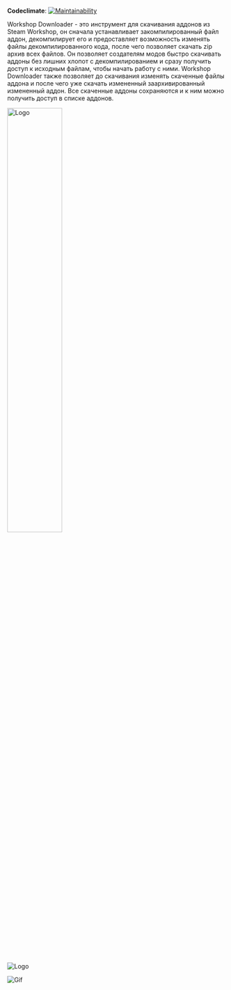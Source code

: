 **Codeclimate**:
[![Maintainability](https://api.codeclimate.com/v1/badges/26ffa6f4b43c9c5d38d2/maintainability)](https://codeclimate.com/github/UotanKlein/workshop-downloader/maintainability)

Workshop Downloader - это инструмент для скачивания аддонов из Steam Workshop, он сначала устанавливает закомпилированный файл аддон, декомпилирует его и предоставляет возможность изменять файлы декомпилированного кода, после чего позволяет скачать zip архив всех файлов.
Он позволяет создателям модов быстро скачивать аддоны без лишних хлопот с декомпилированием и сразу получить доступ к исходным файлам, чтобы начать работу с ними.
Workshop Downloader также позволяет до скачивания изменять скаченные файлы аддона и после чего уже скачать измененный заархивированный измененный аддон. Все скаченные аддоны сохраняются и к ним можно получить доступ в списке аддонов.

<img src="https://i.imgur.com/P9L5wrv.png" alt="Logo" style="width:50%; height:auto;">

![Logo](https://i.imgur.com/P9L5wrv.png)

![Gif](https://i.imgur.com/8Ig3rlu.gif)
